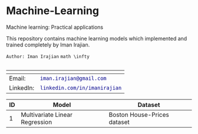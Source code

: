 # Machine-Learning
Machine learning: Practical applications

This repository contains machine learning models which implemented and trained completely by Iman Irajian.

<code style="background:none">Author: Iman Irajian</code> ```math \infty ```

<table style="float:left">
    <thead>
        <tr>
            <th colspan=2></th>
        </tr>
    </thead>
    <tbody>
        <tr>
            <td>Email:</td>
            <td><a style="text-decoration:none" href="mailto:iman.irajian@gmail.com?subject=Github machine-learning repository"><code style="color:darkblue; background:none;">iman.irajian@gmail.com</code></a></td>
        </tr>
        <tr>
            <td>LinkedIn:</td>
            <td><a style="text-decoration:none" href="https://www.linkedin.com/in/imanirajian/"><code style="color:darkblue; background:none;">linkedin.com/in/imanirajian</code></a></td>
        </tr>        
    </tbody>
</table>


| ID | Model | Dataset |
| --- | --- | --- |
| 1 | Multivariate Linear Regression |Boston House-Prices dataset |
